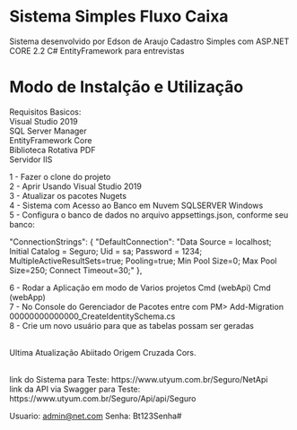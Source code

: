 # Sistema Simples Fluxo Caixa
Sistema desenvolvido por Edson de Araujo
Cadastro Simples com ASP.NET CORE 2.2 C# EntityFramework para entrevistas

# Modo de Instalção e Utilização

Requisitos Basicos:<br>
Visual Studio 2019<br>
SQL Server Manager<br>
EntityFramework Core<br>
Biblioteca Rotativa PDF<br>
Servidor IIS<br>

1 - Fazer o clone do projeto<br>
2 - Aprir Usando Visual Studio 2019<br>
3 - Atualizar os pacotes Nugets<br>
4 - Sistema com Acesso ao Banco em Nuvem SQLSERVER Windows<br>
5 - Configura o banco de dados no arquivo appsettings.json, conforme seu banco:<br>

"ConnectionStrings": { "DefaultConnection": "Data Source = localhost; Initial Catalog = Seguro; Uid = sa; Password = 1234; MultipleActiveResultSets=true; Pooling=true; Min Pool Size=0; Max Pool Size=250; Connect Timeout=30;" },<br>

6 - Rodar a Aplicação em modo de Varios projetos Cmd (webApi) Cmd (webApp)<br>
7 - No Console do Gerenciador de Pacotes entre com PM> Add-Migration 00000000000000_CreateIdentitySchema.cs<br>
8 - Crie um novo usuário para que as tabelas possam ser geradas<br><br>

Ultima Atualização Abiitado Origem Cruzada Cors.

<br>
link do Sistema para Teste: https://www.utyum.com.br/Seguro/NetApi

<br>
link da API via Swagger para Teste: https://www.utyum.com.br/Seguro/Api/api/Seguro
<br>

Usuario: admin@net.com  Senha: Bt123Senha#
